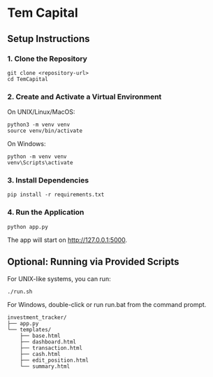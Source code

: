 

# Tem Capital



## Setup Instructions

### 1. Clone the Repository

```
git clone <repository-url>
cd TemCapital
```

### 2. Create and Activate a Virtual Environment
On UNIX/Linux/MacOS:

```
python3 -m venv venv
source venv/bin/activate
```

On Windows:
```
python -m venv venv
venv\Scripts\activate
```

### 3. Install Dependencies
```
pip install -r requirements.txt
```

### 4. Run the Application
```
python app.py
```

The app will start on http://127.0.0.1:5000.

## Optional: Running via Provided Scripts
For UNIX-like systems, you can run:
```
./run.sh
```
For Windows, double-click or run run.bat from the command prompt.

```
investment_tracker/
├── app.py
└── templates/
    ├── base.html
    ├── dashboard.html
    ├── transaction.html
    ├── cash.html
    ├── edit_position.html
    └── summary.html

```